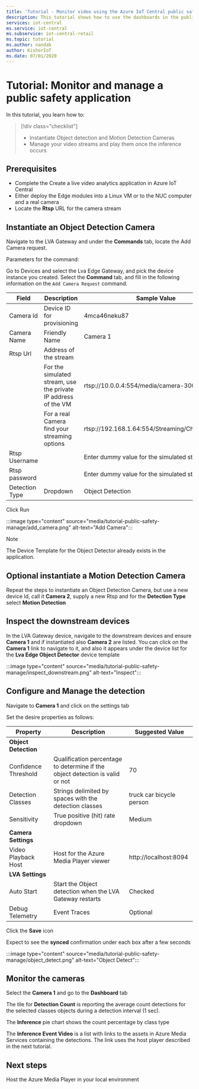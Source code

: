 ```yaml
---
title: 'Tutorial - Monitor video using the Azure IoT Central public safety application template'
description: This tutorial shows how to use the dashboards in the public safety application template to manage your cameras and monitor the video.
services: iot-central
ms.service: iot-central
ms.subservice: iot-central-retail
ms.topic: tutorial
ms.author: nandab
author: KishorIoT
ms.date: 07/01/2020
---
```

# Tutorial: Monitor and manage a public safety application

<!-- TODO - make sure to summarize the key learning steps of this tutorial -->

In this tutorial, you learn how to:
> [!div class="checklist"]
> * Instantiate Object detection and Motion Detection Cameras
> * Manage your video streams and play them once the inference occurs

## Prerequisites

* Complete the Create a live video analytics application in Azure IoT Central
* Either deploy the Edge modules into a Linux VM or to the NUC computer and a real camera
* Locate the **Rtsp** URL for the camera stream

## Instantiate an Object Detection Camera

Navigate to the LVA Gateway and under the **Commands** tab, locate the Add Camera request.

Parameters for the command:

Go to Devices and select the Lva Edge Gateway, and pick the device instance you created. Select the **Command** tab, and fill in the following information on the `Add Camera Request` command.

| Field| Description| Sample Value|
|---------|---------|---------|
| Camera Id      | Device ID for provisioning | 4mca46neku87 |
| Camera Name    | Friendly Name           | Camera 1 |
| Rtsp Url       | Address of the stream   | |
| | For the simulated stream, use the private IP address of the VM| rtsp://10.0.0.4:554/media/camera-300s.mkv|
| |For a real Camera find  your streaming options |rtsp://192.168.1.64:554/Streaming/Channels/101/ |
| Rtsp Username  |                         | Enter dummy value for the simulated stream    |
| Rtsp password  |                         | Enter dummy value for the simulated stream    |
| Detection Type | Dropdown                | Object Detection       |

Click Run

:::image type="content" source="media/tutorial-public-safety-manage/add_camera.png" alt-text="Add Camera":::

> [!NOTE]
> The Device Template for the Object Detector already exists in the application.

## Optional instantiate a Motion Detection Camera

Repeat the steps to instantiate an Object Detection Camera, but use a new device Id, call it **Camera 2**, supply a new Rtsp and for the **Detection Type** select **Motion Detection**

## Inspect the downstream devices

In the LVA Gateway device, navigate to the downstream devices and ensure **Camera 1** and if instantiated also **Camera 2** are listed. You can click on the **Camera 1** link to navigate to it, and also it appears under the device list for the **Lva Edge Object Detector** device template

:::image type="content" source="media/tutorial-public-safety-manage/inspect_downstream.png" alt-text="Inspect":::

## Configure and Manage the detection

Navigate to **Camera 1** and click on the settings tab

Set the desire properties as follows:

| Property | Description | Suggested Value |
|-|-|-|
| **Object Detection** | |
| Confidence Threshold | Qualification percentage to determine if the object detection is valid or not | 70 |
| Detection Classes | Strings delimited by spaces with the detection classes | truck car bicycle person |
| Sensitivity | True positive (hit) rate dropdown | Medium |
| **Camera Settings** | | |
| Video Playback Host | Host for the Azure Media Player viewer | http://localhost:8094 |
| **LVA Settings** | | |
| Auto Start | Start the Object detection when the LVA Gateway restarts | Checked |
| Debug Telemetry | Event Traces | Optional |

Click the **Save** icon

Expect to see the **synced** confirmation under each box after a few seconds

:::image type="content" source="media/tutorial-public-safety-manage/object_detect.png" alt-text="Object Detect":::

## Monitor the cameras

Select the **Camera 1** and go to the **Dashboard** tab

The tile for **Detection Count** is reporting the average count detections for the selected classes objects during a detection interval (1 sec).

The **Inference** pie chart shows the count percentage by class type

The **Inference Event Video** is a list with links to the assets in Azure Media Services containing the detections. The link uses the host player described in the next tutorial.

## Next steps

Host the Azure Media Player in your local environment
